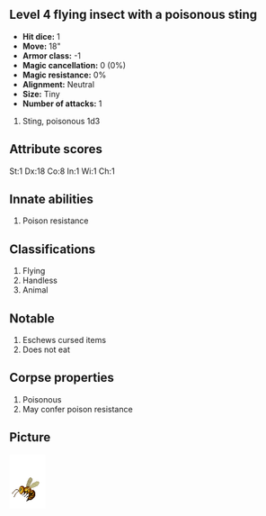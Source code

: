 ## Level 4 flying insect with a poisonous sting

- **Hit dice:** 1
- **Move:** 18"
- **Armor class:** -1
- **Magic cancellation:** 0 (0%)
- **Magic resistance:** 0%
- **Alignment:** Neutral
- **Size:** Tiny
- **Number of attacks:** 1
1. Sting, poisonous 1d3

## Attribute scores

St:1 Dx:18 Co:8 In:1 Wi:1 Ch:1

## Innate abilities

1. Poison resistance

## Classifications

1. Flying
2. Handless
3. Animal

## Notable

1. Eschews cursed items
2. Does not eat

## Corpse properties

1. Poisonous
2. May confer poison resistance

## Picture

![Killer bee](https://github.com/hyvanmielenpelit/GnollHackTileSet/blob/main/Monsters/killer_bee/killer_bee.png?raw=true)
